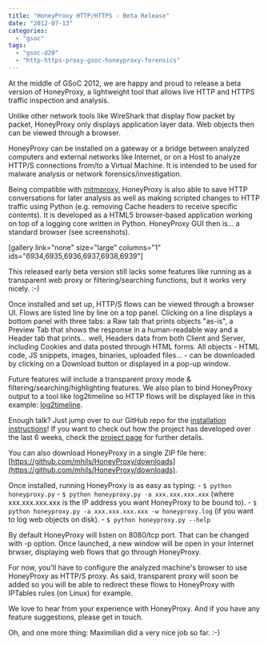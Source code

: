 ```yaml
---
title: "HoneyProxy HTTP/HTTPS - Beta Release"
date: "2012-07-13"
categories: 
  - "gsoc"
tags: 
  - "gsoc-d20"
  - "http-https-proxy-gsoc-honeyproxy-forensics"
---
```


At the middle of GSoC 2012, we are happy and proud to release a beta version of HoneyProxy, a lightweight tool that allows live HTTP and HTTPS traffic inspection and analysis.

Unlike other network tools like WireShark that display flow packet by packet, HoneyProxy only displays application layer data. Web objects then can be viewed through a browser.

HoneyProxy can be installed on a gateway or a bridge between analyzed computers and external networks like Internet, or on a Host to analyze HTTP/S connections from/to a Virtual Machine. It is intended to be used for malware analysis or network forensics/investigation.

Being compatible with [mitmproxy](http://mitmproxy.org/), HoneyProxy is also able to save HTTP conversations for later analysis as well as making scripted changes to HTTP traffic using Python (e.g. removing Cache headers to receive specific contents). It is developed as a HTML5 browser-based application working on top of a logging core written in Python. HoneyProxy GUI then is... a standard browser (see screenshots).

\[gallery link="none" size="large" columns="1" ids="6934,6935,6936,6937,6938,6939"\]

This released early beta version still lacks some features like running as a transparent web proxy or filtering/searching functions, but it works very nicely. :-)

Once installed and set up, HTTP/S flows can be viewed through a browser UI. Flows are listed line by line on a top panel. Clicking on a line displays a bottom panel with three tabs: a Raw tab that prints objects "as-is", a Preview Tab that shows the response in a human-readable way and a Header tab that prints... well, Headers data from both Client and Server, including Cookies and data posted through HTML forms. All objects - HTML code, JS snippets, images, binaries, uploaded files... - can be downloaded by clicking on a Download button or displayed in a pop-up window.

Future features will include a transparent proxy mode & filtering/searching/highlighting features. We also plan to bind HoneyProxy output to a tool like log2timeline so HTTP flows will be displayed like in this example: [log2timeline](http://log2timeline.net/browser.html).

Enough talk? Just jump over to our GitHub repo for the [installation instructions](https://github.com/mhils/HoneyProxy#quick-start)! If you want to check out how the project has developed over the last 6 weeks, check the [project page](https://honeynet.org/gsoc/slot10) for further details.

You can also download HoneyProxy in a single ZIP file here: [https://github.com/mhils/HoneyProxy/downloads](https://github.com/mhils/HoneyProxy/downloads).

Once installed, running HoneyProxy is as easy as typing: - `$ python honeyproxy.py` - `$ python honeyproxy.py -a xxx.xxx.xxx.xxx` (where xxx.xxx.xxx.xxx is the IP address you want HoneyProxy to be bound to). - `$ python honeyproxy.py -a xxx.xxx.xxx.xxx -w honeyproxy.log` (if you want to log web objects on disk). - `$ python honeyproxy.py --help`

By default HoneyProxy will listen on 8080/tcp port. That can be changed with -p option. Once launched, a new window will be open in your Internet brwser, displaying web flows that go through HoneyProxy.

For now, you'll have to configure the analyzed machine's browser to use HoneyProxy as HTTP/S proxy. As said, transparent proxy will soon be added so you will be able to redirect these flows to HoneyProxy with IPTables rules (on Linux) for example.

We love to hear from your experience with HoneyProxy. And if you have any feature suggestions, please get in touch.

Oh, and one more thing: Maximilian did a very nice job so far. :-)
